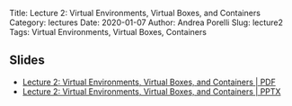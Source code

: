 Title: Lecture 2: Virtual Environments, Virtual Boxes, and Containers
Category: lectures
Date: 2020-01-07
Author: Andrea Porelli
Slug: lecture2
Tags: Virtual Environments, Virtual Boxes, Containers

## Slides

- [Lecture 2: Virtual Environments, Virtual Boxes, and Containers | PDF]({attach}presentation/lecture2.pdf) 
- [Lecture 2: Virtual Environments, Virtual Boxes, and Containers | PPTX]({attach}presentation/lecture2.pptx)